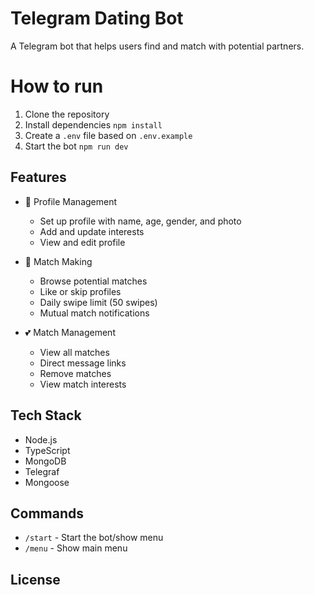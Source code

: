 # Telegram Dating Bot

A Telegram bot that helps users find and match with potential partners.

# How to run

1. Clone the repository
2. Install dependencies `npm install`
3. Create a `.env` file based on `.env.example`
4. Start the bot `npm run dev`

## Features

- 👤 Profile Management

  - Set up profile with name, age, gender, and photo
  - Add and update interests
  - View and edit profile

- 👥 Match Making

  - Browse potential matches
  - Like or skip profiles
  - Daily swipe limit (50 swipes)
  - Mutual match notifications

- 💕 Match Management
  - View all matches
  - Direct message links
  - Remove matches
  - View match interests

## Tech Stack

- Node.js
- TypeScript
- MongoDB
- Telegraf
- Mongoose

## Commands

- `/start` - Start the bot/show menu
- `/menu` - Show main menu

## License
